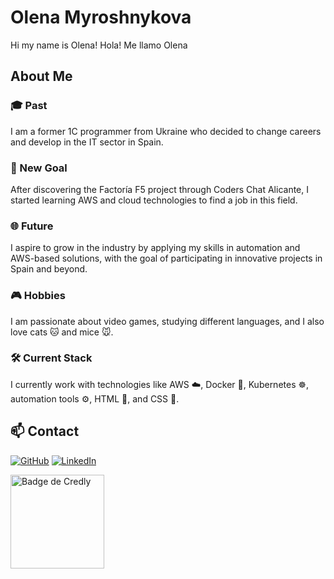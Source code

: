# Olena Myroshnykova
Hi my name is Olena!
Hola! Me llamo Olena
<div class="about-us">
  <h2>About Me</h2>
  <div class="section">
    <h3>🎓 Past</h3>
    <p>I am a former 1C programmer from Ukraine who decided to change careers and develop in the IT sector in Spain.</p>
  </div>
  
  <div class="section">
    <h3>🚀 New Goal</h3>
    <p>After discovering the Factoría F5 project through Coders Chat Alicante, I started learning AWS and cloud technologies to find a job in this field.</p>
  </div>

  <div class="section">
    <h3>🌐 Future</h3>
    <p>I aspire to grow in the industry by applying my skills in automation and AWS-based solutions, with the goal of participating in innovative projects in Spain and beyond.</p>
  </div>

  <div class="section">
    <h3>🎮 Hobbies</h3>
    <p>I am passionate about video games, studying different languages, and I also love cats 🐱 and mice 🐭.</p>
  </div>
  
  <div class="section">
    <h3>🛠️ Current Stack</h3>
    <p>I currently work with technologies like AWS ☁️, Docker 🐳, Kubernetes ☸️, automation tools ⚙️, HTML 📝, and CSS 🎨.</p>
  </div>
</div>

## 📫 Contact

[![GitHub](https://raw.githubusercontent.com/OlenaMyroshnykova/OlenaMyroshnykova/github.png)](https://github.com/OlenaMyroshnykova)
[![LinkedIn](https://raw.githubusercontent.com/OlenaMyroshnykova/OlenaMyroshnykova/linkedin.png)](https://www.linkedin.com/in/OlenaMyroshnykova)


<a
  href="https://www.credly.com/badges/7bb326e7-14fe-463e-adb1-c43a2a477072/public_url"
  target="_blank">
  <img class="footer-bage"
    src="https://images.credly.com/size/340x340/images/00634f82-b07f-4bbd-a6bb-53de397fc3a6/image.png"
    alt="Badge de Credly"
    style="width: 150px; height: 150px"/>
</a>
